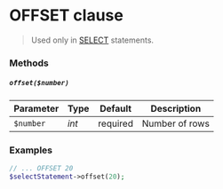# OFFSET clause

> Used only in [SELECT](https://github.com/FaaPz/Slim-PDO/blob/master/docs/Statement/SELECT.md) statements.

### Methods

##### `offset($number)`

Parameter | Type | Default | Description
--- | --- | --- | ---
`$number` | *int* | required | Number of rows

### Examples

```php
// ... OFFSET 20
$selectStatement->offset(20);
```
